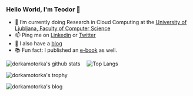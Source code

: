 ### Hello World, I'm Teodor 👋
- 🔭 I’m currently doing Research in Cloud Computing at the [University of Ljubljana, Faculty of Computer Science](https://www.fri.uni-lj.si/en)
- 📫 Ping me on [Linkedin](https://www.linkedin.com/in/teodor-janez-podobnik/) or [Twitter](https://twitter.com/TeodorJanez) 
- 📰 I also have a [blog](https://medium.com/@cloudchirp)
- 📚 Fun fact: I published an [e-book](https://dorkamotorka.gumroad.com/l/beyord-your-horizon-tjp) as well.

![dorkamotorka's github stats](https://github-readme-stats.vercel.app/api?username=dorkamotorka&show_icons=true&line_height=21&show_icons=true&theme=nord)
<span style="display:inline-block; width: 10px;"></span>
![Top Langs](https://github-readme-stats.vercel.app/api/top-langs/?username=dorkamotorka&show_icons=true&layout=compact&theme=nord&count_private=truecount_private=true)

![dorkamotorka's trophy](https://github-profile-trophy.vercel.app/?username=dorkamotorka&theme=nord&column=7&margin-w=10&margin-h=15)

![dorkamotorka's blog](https://github-read-medium.vercel.app/latest?username=cloudchirp&limit=6&theme=nord)
